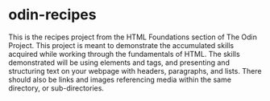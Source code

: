 # odin-recipes

This is the recipes project from the HTML Foundations section of The Odin Project. This project is meant to demonstrate the accumulated skills acquired while working through the fundamentals of HTML. The skills demonstrated will be using elements and tags, and presenting and structuring text on your webpage with headers, paragraphs, and lists. There should also be links and images referencing media within the same directory, or sub-directories.
